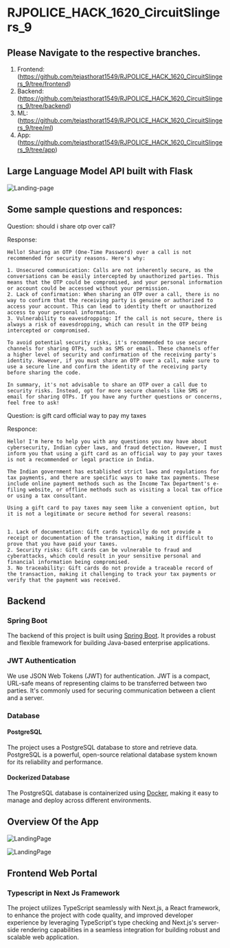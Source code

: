 # RJPOLICE_HACK_1620_CircuitSlingers_9
## Please Navigate to the respective branches.

1) Frontend: (https://github.com/tejasthorat1549/RJPOLICE_HACK_1620_CircuitSlingers_9/tree/frontend)
2) Backend: (https://github.com/tejasthorat1549/RJPOLICE_HACK_1620_CircuitSlingers_9/tree/backend)
3) ML: (https://github.com/tejasthorat1549/RJPOLICE_HACK_1620_CircuitSlingers_9/tree/ml)
4) App: (https://github.com/tejasthorat1549/RJPOLICE_HACK_1620_CircuitSlingers_9/tree/app)

## Large Language Model API built with Flask

![Landing-page](https://github.com/tejasthorat1549/RJPOLICE_HACK_1620_CircuitSlingers_9/assets/97504422/8f2372cb-ff1f-4882-9d28-9027aa4d968b)

## Some sample questions and responces:

Question: should i share otp over call?

Response:
```
Hello! Sharing an OTP (One-Time Password) over a call is not recommended for security reasons. Here's why:

1. Unsecured communication: Calls are not inherently secure, as the conversations can be easily intercepted by unauthorized parties. This means that the OTP could be compromised, and your personal information or account could be accessed without your permission.
2. Lack of confirmation: When sharing an OTP over a call, there is no way to confirm that the receiving party is genuine or authorized to access your account. This can lead to identity theft or unauthorized access to your personal information.
3. Vulnerability to eavesdropping: If the call is not secure, there is always a risk of eavesdropping, which can result in the OTP being intercepted or compromised.

To avoid potential security risks, it's recommended to use secure channels for sharing OTPs, such as SMS or email. These channels offer a higher level of security and confirmation of the receiving party's identity. However, if you must share an OTP over a call, make sure to use a secure line and confirm the identity of the receiving party before sharing the code.

In summary, it's not advisable to share an OTP over a call due to security risks. Instead, opt for more secure channels like SMS or email for sharing OTPs. If you have any further questions or concerns, feel free to ask!
```

Question: is gift card official way to pay my taxes

Responce:
```
Hello! I'm here to help you with any questions you may have about cybersecurity, Indian cyber laws, and fraud detection. However, I must inform you that using a gift card as an official way to pay your taxes is not a recommended or legal practice in India.

The Indian government has established strict laws and regulations for tax payments, and there are specific ways to make tax payments. These include online payment methods such as the Income Tax Department's e-filing website, or offline methods such as visiting a local tax office or using a tax consultant.

Using a gift card to pay taxes may seem like a convenient option, but it is not a legitimate or secure method for several reasons:


1. Lack of documentation: Gift cards typically do not provide a receipt or documentation of the transaction, making it difficult to prove that you have paid your taxes.
2. Security risks: Gift cards can be vulnerable to fraud and cyberattacks, which could result in your sensitive personal and financial information being compromised.
3. No traceability: Gift cards do not provide a traceable record of the transaction, making it challenging to track your tax payments or verify that the payment was received.

```
## Backend

### Spring Boot

The backend of this project is built using [Spring Boot](https://spring.io/projects/spring-boot). It provides a robust and flexible framework for building Java-based enterprise applications.

### JWT Authentication

We use JSON Web Tokens (JWT) for authentication. JWT is a compact, URL-safe means of representing claims to be transferred between two parties. It's commonly used for securing communication between a client and a server.

### Database

#### PostgreSQL

The project uses a PostgreSQL database to store and retrieve data. PostgreSQL is a powerful, open-source relational database system known for its reliability and performance.

#### Dockerized Database

The PostgreSQL database is containerized using [Docker](https://www.docker.com/), making it easy to manage and deploy across different environments.


## Overview Of the App 

![LandingPage](https://github.com/tejasthorat1549/RJPOLICE_HACK_1620_CircuitSlingers_9/blob/main/Image1)

![LandingPage](https://github.com/tejasthorat1549/RJPOLICE_HACK_1620_CircuitSlingers_9/blob/main/Image2)

## Frontend Web Portal

### Typescript in Next Js Framework

The project utilizes TypeScript seamlessly with Next.js, a React framework, to enhance the project with code quality, and improved developer experience by leveraging TypeScript's type checking and Next.js's server-side rendering capabilities in a seamless integration for building robust and scalable web application.


